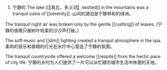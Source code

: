1. 宁静的
The lake [[【易忘，多义词】nestled]] in the mountains was a tranquil oasis of [[serenity]].
山间的湖泊是宁静祥和的绿洲。

The tranquil night air was broken only by the gentle [[rustling]] of leaves.
(宁静的夜晚只被树叶轻柔的沙沙声打破。)

The soft music and [[dim]] lighting created a tranquil atmosphere in the spa.
柔和的音乐和昏暗的灯光在水疗中心营造了宁静的氛围。

The tranquil countryside offered a welcome [[respite]] from the hectic pace of city life.
宁静的乡村为人们提供了一片可以从忙碌的城市生活中休憩的天地。